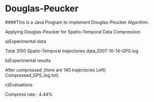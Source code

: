 # Douglas-Peucker
####This is a Java Program to implement Douglas-Peucker Algorithm.

Applying Douglas-Peucker for Spatio-Temporal Data Compression

a)Experimental data 
  
  Total 3150 Spatio-Temporal trajectories data,2007-10-14-GPS.log

b)Experimental results 

  After compressed ,there are 140 trajectories Left( Compressed_GPS_log.txt).

c)Evaluations 

  Compress rate : 4.44%
  
